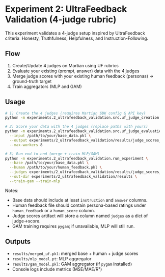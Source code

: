 # Experiment 2: UltraFeedback Validation (4-judge rubric)

This experiment validates a 4-judge setup inspired by UltraFeedback criteria: Honesty, Truthfulness, Helpfulness, and Instruction-Following.

## Flow

1. Create/Update 4 judges on Martian using UF rubrics
2. Evaluate your existing (prompt, answer) data with the 4 judges
3. Merge judge scores with your existing human feedback (personas) → ground-truth target
4. Train aggregators (MLP and GAM)

## Usage

```bash
# 1) Create the 4 judges (requires Martian SDK config & API key)
python -m experiments.2_ultrafeedback_validation.src.uf_judge_creation

# 2) Score your data with the 4 judges (replace paths with yours)
python -m experiments.2_ultrafeedback_validation.src.uf_judge_evaluation \
  --input /path/to/your/base_data.pkl \
  --output experiments/2_ultrafeedback_validation/results/judge_scores_uf.pkl \
  --max-workers 8

# 3) Run end-to-end (merge + train MLP/GAM)
python -m experiments.2_ultrafeedback_validation.run_experiment \
  --base /path/to/your/base_data.pkl \
  --human /path/to/your/human_feedback.pkl \
  --judges experiments/2_ultrafeedback_validation/results/judge_scores_uf.pkl \
  --out-dir experiments/2_ultrafeedback_validation/results \
  --train-gam --train-mlp
```

Notes:
- Base data should include at least `instruction` and `answer` columns.
- Human feedback file should contain persona-based ratings under `human_feedback` or a `human_score` column.
- Judge scores artifact will store a column named `judges` as a dict of judge→score.
- GAM training requires `pygam`; if unavailable, MLP will still run.

## Outputs

- `results/merged_uf.pkl`: merged base + human + judge scores
- `results/mlp_model.pt`: MLP aggregator
- `results/gam_model.pkl`: GAM aggregator (if `pygam` installed)
- Console logs include metrics (MSE/MAE/R²)

